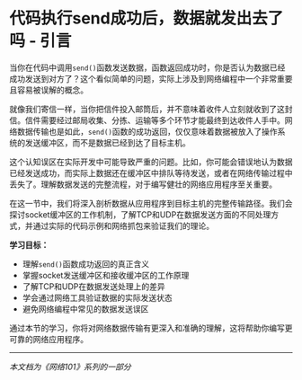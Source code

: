 # 代码执行send成功后，数据就发出去了吗 - 引言

当你在代码中调用`send()`函数发送数据，函数返回成功时，你是否认为数据已经成功发送到对方了？这个看似简单的问题，实际上涉及到网络编程中一个非常重要且容易被误解的概念。

就像我们寄信一样，当你把信件投入邮筒后，并不意味着收件人立刻就收到了这封信。信件需要经过邮局收集、分拣、运输等多个环节才能最终到达收件人手中。网络数据传输也是如此，`send()`函数的成功返回，仅仅意味着数据被放入了操作系统的发送缓冲区，而不是数据已经到达了目标主机。

这个认知误区在实际开发中可能导致严重的问题。比如，你可能会错误地认为数据已经发送成功，而实际上数据还在缓冲区中排队等待发送，或者在网络传输过程中丢失了。理解数据发送的完整流程，对于编写健壮的网络应用程序至关重要。

在这一节中，我们将深入剖析数据从应用程序到目标主机的完整传输路径。我们会探讨socket缓冲区的工作机制，了解TCP和UDP在数据发送方面的不同处理方式，并通过实际的代码示例和网络抓包来验证我们的理论。

**学习目标：**
- 理解`send()`函数成功返回的真正含义
- 掌握socket发送缓冲区和接收缓冲区的工作原理
- 了解TCP和UDP在数据发送处理上的差异
- 学会通过网络工具验证数据的实际发送状态
- 避免网络编程中常见的数据发送误区

通过本节的学习，你将对网络数据传输有更深入和准确的理解，这将帮助你编写更可靠的网络应用程序。

---

*本文档为《网络101》系列的一部分*

